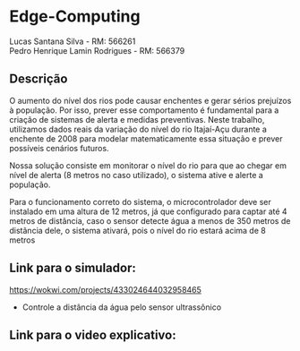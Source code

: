 # Edge-Computing

Lucas Santana Silva - RM: 566261<br>
Pedro Henrique Lamin Rodrigues - RM: 566379

## Descrição

O aumento do nível dos rios pode causar enchentes e gerar sérios prejuízos 
à população. Por isso, prever esse comportamento é fundamental para a criação de 
sistemas de alerta e medidas preventivas. Neste trabalho, utilizamos dados reais da 
variação do nível do rio Itajaí-Açu durante a enchente de 2008 para modelar 
matematicamente essa situação e prever possíveis cenários futuros.

  Nossa solução consiste em monitorar o nível do rio para que ao chegar em nível de alerta (8 metros no caso utilizado), o sistema ative e alerte a população.

  Para o funcionamento correto do sistema, o microcontrolador deve ser instalado em uma altura de 12 metros, já que configurado para captar até 4 metros de distância, caso o sensor detecte água a menos de 350 metros de distância dele, o sistema ativará, pois o nível do rio estará acima de 8 metros


## Link para o simulador:
https://wokwi.com/projects/433024644032958465

 - Controle a distância da água pelo sensor ultrassônico

## Link para o video explicativo:
